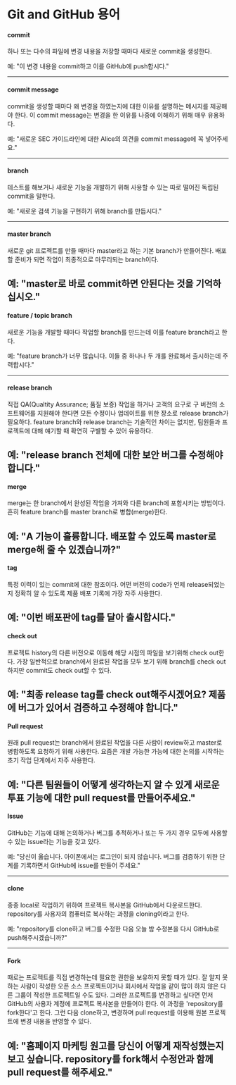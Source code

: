 # Git and GitHub 용어



#### commit



하나 또는 다수의 파일에 변경 내용을 저장할 때마다 새로운 commit을 생성한다.

예: "이 변경 내용을 commit하고 이를 GitHub에 push합시다."

------


#### commit message



commit을 생성할 때마다 왜 변경을 하였는지에 대한 이유를 설명하는 메시지를 제공해야 한다. 이 commit message는 변경을 한 이유를 나중에 이해하기 위해 매우 유용하다.

예: "새로운 SEC 가이드라인에 대한 Alice의 의견을 commit message에 꼭 넣어주세요."

------


#### branch



테스트를 해보거나 새로운 기능을 개발하기 위해 사용할 수 있는  따로 떨어진 독립된 commit을 말한다.

예: "새로운 검색 기능을 구현하기 위해 branch를 만듭시다."

------


#### master branch



새로운 git 프로젝트를 만들 때마다 master라고 하는 기본 branch가 만들어진다. 배포할 준비가 되면 작업이 최종적으로 마무리되는 branch이다.

예: "master로 바로 commit하면 안된다는 것을 기억하십시오."
------



#### feature / topic branch


새로운 기능을 개발할 때마다 작업할 branch를 만드는데 이를 feature branch라고 한다.

예: "feature branch가 너무 많습니다. 이들 중 하나나 두 개를 완료해서 출시하는데 주력합시다."

------


#### release branch


직접 QA(Qualtity Assurance; 품질 보증) 작업을 하거나 고객의 요구로 구 버전의 소프트웨어를 지원해야 한다면 모든 수정이나 업데이트를 위한 장소로 release branch가 필요하다. feature branch와 release branch는 기술적인 차이는 없지만, 팀원들과 프로젝트에 대해 얘기할 때 확연히 구별할 수 있어 유용하다. 

예: "release branch 전체에 대한 보안 버그를 수정해야 합니다."
------



#### merge


merge는 한 branch에서 완성된 작업을 가져와 다른 branch에 포함시키는 방법이다. 흔히 feature branch를 master branch로 병합(merge)한다.

예: "A 기능이 훌륭합니다. 배포할 수 있도록 master로 merge해 줄 수 있겠습니까?"
------



#### tag


특정 이력이 있는 commit에 대한 참조이다. 어떤 버전의 code가 언제 release되었는지 정확히 알 수 있도록 제품 배포 기록에 가장 자주 사용한다.

예: "이번 배포판에 tag를 달아 출시합시다."
------



#### check out


프로젝트 history의 다른 버전으로 이동해 해당 시점의 파일을 보기위해  check out한다. 가장 일반적으로 branch에서 완료된 작업을 모두 보기 위해 branch를 check out하지만 commit도 check out할 수 있다.

예: "최종 release tag를 check out해주시겠어요? 제품에  버그가 있어서 검증하고 수정해야 합니다."
------



#### Pull request

원래 pull request는 branch에서 완료된 작업을 다른 사람이 review하고 master로 병합하도록 요청하기 위해 사용한다. 요즘은 개발 가능한 가능에 대한 논의를 시작하는 초기 작업 단게에서 자주 사용한다.

예: "다른 팀원들이 어떻게 생각하는지 알 수 있게 새로운 투표 기능에 대한 pull request를 만들어주세요."
------



#### Issue

GitHub는 기능에 대해 논의하거나 버그를 추적하거나 또는 두 가지 경우 모두에 사용할 수 있는 issue라는 기능을 갖고 있다.

예: "당신이 옳습니다. 아이폰에서는 로그인이 되지 않습니다. 버그를 검증하기 위한 단계를 기록하면서 GitHub에 issue를 만들어 주세요."

------


#### clone

종종 local로 작업하기 위하여 프로젝트 복사본을 GitHub에서 다운로드한다. repository를 사용자의 컴퓨터로 복사하는 과정을 cloning이라고 한다.

예: "repository를 clone하고 버그를 수정한 다음 오늘 밤 수정본을 다시 GitHub로 push해주시겠습니까?"

------


#### Fork

때로는 프로젝트를 직접 변경하는데 필요한 권한을 보유하지 못할 때가 있다. 잘 알지 못하는 사람이 작성한 오픈 소스 프로젝트이거나 회사에서 작업을 같이 많이 하지 않은 다른 그룹이 작성한 프로젝트일 수도 있다. 그러한 프로젝트를 변경하고 싶다면 먼저 GitHub의 사용자 계정에 프로젝트 복사본을 만들어야 한다. 이 과정을 'repository를 fork한다'고 한다. 그런 다음 clone하고, 변경하며 pull request를 이용해 원본 프로젝트에 변경 내용을 반영할 수 있다. 

예: "홈페이지 마케팅 원고를 당신이 어떻게 재작성했는지 보고 싶습니다. repository를 fork해서 수정안과 함께 pull request를 해주세요."
------
